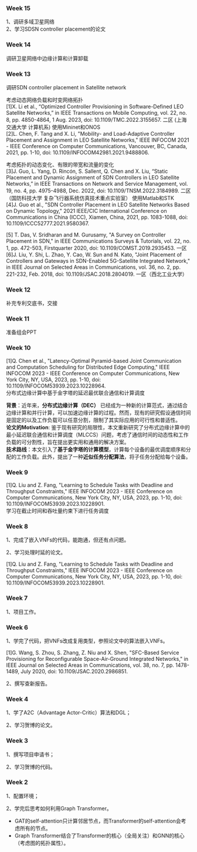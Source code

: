### Week 15
1、调研多域卫星网络  
2、学习SDSN controller placement的论文

### Week 14
调研卫星网络中边缘计算和计算卸载

### Week 13
调研SDN controller placement in Satellite network  

考虑动态网络负载和时变网络拓扑  
[1]X. Li et al., “Optimized Controller Provisioning in Software-Defined LEO Satellite Networks,” in IEEE Transactions on Mobile Computing, vol. 22, no. 8, pp. 4850-4864, 1 Aug. 2023, doi: 10.1109/TMC.2022.3155657. 二区 (上海交通大学 计算机系) 使用Mininet和ONOS  
[2]L. Chen, F. Tang and X. Li, "Mobility- and Load-Adaptive Controller Placement and Assignment in LEO Satellite Networks," IEEE INFOCOM 2021 - IEEE Conference on Computer Communications, Vancouver, BC, Canada, 2021, pp. 1-10, doi: 10.1109/INFOCOM42981.2021.9488806.  

考虑拓扑的动态变化、有限的带宽和流量的变化  
[3]J. Guo, L. Yang, D. Rincón, S. Sallent, Q. Chen and X. Liu, “Static Placement and Dynamic Assignment of SDN Controllers in LEO Satellite Networks,” in IEEE Transactions on Network and Service Management, vol. 19, no. 4, pp. 4975-4988, Dec. 2022, doi: 10.1109/TNSM.2022.3184989. 二区（国防科技大学 复杂飞行器系统仿真技术重点实验室） 使用Matlab和STK  
[4]J. Guo et al., "SDN Controller Placement in LEO Satellite Networks Based on Dynamic Topology," 2021 IEEE/CIC International Conference on Communications in China (ICCC), Xiamen, China, 2021, pp. 1083-1088, doi: 10.1109/ICCC52777.2021.9580367.

[5]	T. Das, V. Sridharan and M. Gurusamy, "A Survey on Controller Placement in SDN," in IEEE Communications Surveys & Tutorials, vol. 22, no. 1, pp. 472-503, Firstquarter 2020, doi: 10.1109/COMST.2019.2935453.	一区  
[6]J. Liu, Y. Shi, L. Zhao, Y. Cao, W. Sun and N. Kato, "Joint Placement of Controllers and Gateways in SDN-Enabled 5G-Satellite Integrated Network," in IEEE Journal on Selected Areas in Communications, vol. 36, no. 2, pp. 221-232, Feb. 2018, doi: 10.1109/JSAC.2018.2804019. 一区（西北工业大学）  

### Week 12
补充专利交底书，交接

### Week 11
准备组会PPT

### Week 10
[1]Q. Chen et al., "Latency-Optimal Pyramid-based Joint Communication and Computation Scheduling for Distributed Edge Computing," IEEE INFOCOM 2023 - IEEE Conference on Computer Communications, New York City, NY, USA, 2023, pp. 1-10, doi: 10.1109/INFOCOM53939.2023.10228964.    
分布式边缘计算中基于金字塔的延迟最优联合通信和计算调度

**背景**：近年来，**分布式边缘计算（DEC）** 已经成为一种新的计算范式，通过结合边缘计算和并行计算，可以加速边缘计算的过程。然而，现有的研究假设通信时间是固定的以及工作负载可以任意分割，限制了其实际应用的可行性和普适性。  
**论文的Motivation**: 鉴于现有研究的局限性，本文重新研究了分布式边缘计算中的最小延迟联合通信和计算调度（MLCCS）问题，考虑了通信时间的动态性和工作负载的可分割性，旨在提出更实用和通用的解决方案。    
**技术路线**：本文引入了**基于金字塔的计算模型**，计算每个设备的最优调度顺序和分配的工作负载。此外，提出了一种**近似任务分配算法**，将子任务分配给每个设备。

### Week 9
[1]Q. Liu and Z. Fang, "Learning to Schedule Tasks with Deadline and Throughput Constraints," IEEE INFOCOM 2023 - IEEE Conference on Computer Communications, New York City, NY, USA, 2023, pp. 1-10, doi: 10.1109/INFOCOM53939.2023.10228901.   
学习在截止时间和吞吐量约束下进行任务调度

### Week 8

1、完成了嵌入VNFs的代码，能跑通，但还有点问题。

2、学习处理时延的论文。

[1]Q. Liu and Z. Fang, "Learning to Schedule Tasks with Deadline and Throughput Constraints," IEEE INFOCOM 2023 - IEEE Conference on Computer Communications, New York City, NY, USA, 2023, pp. 1-10, doi: 10.1109/INFOCOM53939.2023.10228901.

### Week 7

1、项目工作。

### Week 6

1、学完了代码，把VNFs改成复用类型，参照论文中的算法嵌入VNFs。

[1]G. Wang, S. Zhou, S. Zhang, Z. Niu and X. Shen, "SFC-Based Service Provisioning for Reconfigurable Space-Air-Ground Integrated Networks," in IEEE Journal on Selected Areas in Communications, vol. 38, no. 7, pp. 1478-1489, July 2020, doi: 10.1109/JSAC.2020.2986851.

2、撰写查新报告。

### Week 4

1、学了A2C（Advantage Actor-Critic）算法和DGL；

2、学习贺博的论文。


### Week 3

1、撰写项目申请书；

2、学习贺博的代码。


### Week 2

1、配置环境；

2、学完后思考如何利用Graph Transformer。
- GAT的self-attention只计算邻居节点，而Transformer的self-attention会考虑所有的节点。
- Graph Transformer结合了Transformer的核心（全局关注）和GNN的核心（考虑图的拓扑属性）。
